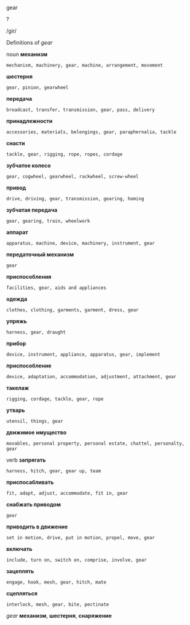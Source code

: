 gear

?

/ɡir/

Definitions of _gear_

noun
**механизм**

    mechanism, machinery, gear, machine, arrangement, movement
**шестерня**

    gear, pinion, gearwheel
**передача**

    broadcast, transfer, transmission, gear, pass, delivery
**принадлежности**

    accessories, materials, belongings, gear, paraphernalia, tackle
**снасти**

    tackle, gear, rigging, rope, ropes, cordage
**зубчатое колесо**

    gear, cogwheel, gearwheel, rackwheel, screw-wheel
**привод**

    drive, driving, gear, transmission, gearing, homing
**зубчатая передача**

    gear, gearing, train, wheelwork
**аппарат**

    apparatus, machine, device, machinery, instrument, gear
**передаточный механизм**

    gear
**приспособления**

    facilities, gear, aids and appliances
**одежда**

    clothes, clothing, garments, garment, dress, gear
**упряжь**

    harness, gear, draught
**прибор**

    device, instrument, appliance, apparatus, gear, implement
**приспособление**

    device, adaptation, accommodation, adjustment, attachment, gear
**такелаж**

    rigging, cordage, tackle, gear, rope
**утварь**

    utensil, things, gear
**движимое имущество**

    movables, personal property, personal estate, chattel, personalty, gear

verb
**запрягать**

    harness, hitch, gear, gear up, team
**приспосабливать**

    fit, adapt, adjust, accommodate, fit in, gear
**снабжать приводом**

    gear
**приводить в движение**

    set in motion, drive, put in motion, propel, move, gear
**включать**

    include, turn on, switch on, comprise, involve, gear
**зацеплять**

    engage, hook, mesh, gear, hitch, mate
**сцепляться**

    interlock, mesh, gear, bite, pectinate

_gear_
**механизм**, **шестерня**, **снаряжение**